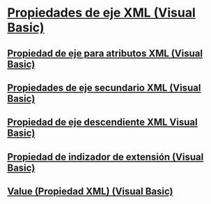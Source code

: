 # [Propiedades de eje XML (Visual Basic)](xml-axis-properties.md)
## [Propiedad de eje para atributos XML (Visual Basic)](xml-attribute-axis-property.md)
## [Propiedades de eje secundario XML (Visual Basic)](xml-child-axis-property.md)
## [Propiedad de eje descendiente XML Visual Basic)](xml-descendant-axis-property.md)
## [Propiedad de indizador de extensión (Visual Basic)](extension-indexer-property.md)
## [Value (Propiedad XML) (Visual Basic)](xml-value-property.md)
